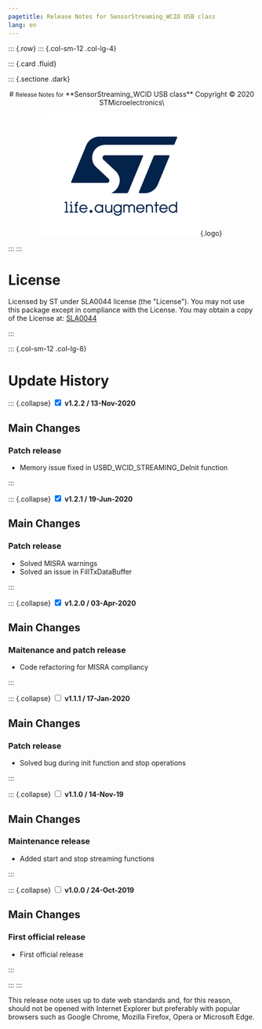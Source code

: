 ```yaml
---
pagetitle: Release Notes for SensorStreaming_WCID USB class 
lang: en
---
```


::: {.row}
::: {.col-sm-12 .col-lg-4}

::: {.card .fluid}

::: {.sectione .dark}
<center>
# <small>Release Notes for</small> **SensorStreaming_WCID USB class**
Copyright &copy; 2020  STMicroelectronics\
    
[![ST logo](_htmresc/st_logo.png)](https://www.st.com){.logo}
</center>
:::
:::

# License

Licensed by ST under SLA0044 license (the "License"). You may not use this package except in compliance with the License. You may obtain a copy of the License at: [SLA0044](http://www.st.com/SLA0044)

:::

::: {.col-sm-12 .col-lg-8}
# Update History

::: {.collapse}
<input type="checkbox" id="collapse-section6" checked aria-hidden="true">
<label for="collapse-section6" aria-hidden="true">__v1.2.2 / 13-Nov-2020__</label>
<div>			

## Main Changes

### Patch release

-  Memory issue fixed in USBD_WCID_STREAMING_DeInit function

</div>
:::

::: {.collapse}
<input type="checkbox" id="collapse-section5" checked aria-hidden="true">
<label for="collapse-section5" aria-hidden="true">__v1.2.1 / 19-Jun-2020__</label>
<div>			

## Main Changes

### Patch release

-  Solved MISRA warnings
-  Solved an issue in FillTxDataBuffer

</div>
:::

::: {.collapse}
<input type="checkbox" id="collapse-section4" checked aria-hidden="true">
<label for="collapse-section4" aria-hidden="true">__v1.2.0 / 03-Apr-2020__</label>
<div>			

## Main Changes

### Maitenance and patch release

-  Code refactoring for MISRA compliancy

</div>
:::

::: {.collapse}
<input type="checkbox" id="collapse-section3"  aria-hidden="true">
<label for="collapse-section3" aria-hidden="true">__v1.1.1 / 17-Jan-2020__</label>
<div>			

## Main Changes

### Patch release

-  Solved bug during init function and stop operations

</div>
:::

::: {.collapse}
<input type="checkbox" id="collapse-section2"  aria-hidden="true">
<label for="collapse-section2" aria-hidden="true">__v1.1.0 / 14-Nov-19__</label>
<div>			

## Main Changes

### Maintenance release

-  Added start and stop streaming functions

</div>
:::

::: {.collapse}
<input type="checkbox" id="collapse-section1"  aria-hidden="true">
<label for="collapse-section1" aria-hidden="true">__v1.0.0 / 24-Oct-2019__</label>
<div>			

## Main Changes

### First official release

- First official release

</div>
:::

:::
:::

<footer class="sticky">

This release note uses up to date web standards and, for this reason, should not
be opened with Internet Explorer but preferably with popular browsers such as
Google Chrome, Mozilla Firefox, Opera or Microsoft Edge.
</footer>
